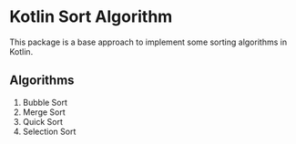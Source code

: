 # Kotlin Sort Algorithm

This package is a base approach to implement some sorting algorithms in Kotlin.

## Algorithms

1. Bubble Sort
2. Merge Sort
3. Quick Sort
4. Selection Sort